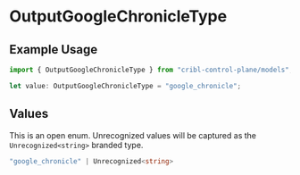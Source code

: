 # OutputGoogleChronicleType

## Example Usage

```typescript
import { OutputGoogleChronicleType } from "cribl-control-plane/models";

let value: OutputGoogleChronicleType = "google_chronicle";
```

## Values

This is an open enum. Unrecognized values will be captured as the `Unrecognized<string>` branded type.

```typescript
"google_chronicle" | Unrecognized<string>
```